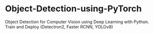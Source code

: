 # Object-Detection-using-PyTorch
Object Detection for Computer Vision using Deep Learning with Python. Train and Deploy (Detectron2, Faster RCNN, YOLOv8)
